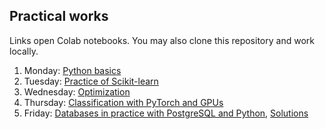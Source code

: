 ## Practical works

Links open Colab notebooks. You may also clone this repository and work locally.

 1. Monday: [Python basics](https://colab.research.google.com/github/data-psl/lectures2021/blob/master/notebooks/01_python_basics.ipynb)
 2. Tuesday: [Practice of Scikit-learn](https://github.com/data-psl/lectures2021/tree/master/notebooks/02_sklearn)
 3. Wednesday: [Optimization](https://colab.research.google.com/github/data-psl/lectures2021/blob/master/notebooks/03_optimization.ipynb)
 4. Thursday: [Classification with PyTorch and GPUs](https://github.com/data-psl/lectures2021/tree/master/notebooks/02_sklearn)
 5. Friday: [Databases in practice with PostgreSQL and Python](https://github.com/data-psl/lectures2021/tree/master/notebooks/05_sql.pdf), [Solutions](https://github.com/data-psl/lectures2021/tree/master/notebooks/05_sql_solutions.zip)
